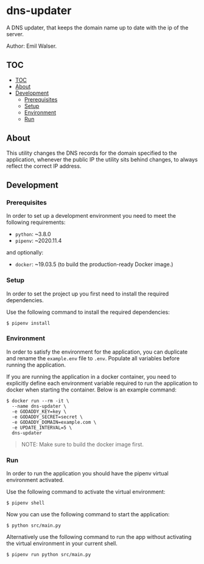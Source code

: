 # dns-updater

A DNS updater, that keeps the domain name up to date with the ip of the server.

Author: Emil Walser.

## TOC

- [TOC](#TOC)
- [About](#About)
- [Development](#Development)
  - [Prerequisites](#Prerequisites)
  - [Setup](#Setup)
  - [Environment](#Environment)
  - [Run](#Run)

## About

This utility changes the DNS records for the domain specified to the
application, whenever the public IP the utility sits behind changes, to always
reflect the correct IP address.

## Development

### Prerequisites

In order to set up a development environment you need to meet the
following requirements:

- `python`: ~3.8.0
- `pipenv`: ~2020.11.4

and optionally:

- `docker`: ~19.03.5 (to build the production-ready Docker image.)

### Setup

In order to set the project up you first need to install the required
dependencies.

Use the following command to install the required dependencies:

```
$ pipenv install
```

### Environment

In order to satisfy the environment for the application, you can
duplicate and rename the `example.env` file to `.env`.
Populate all variables before running the application.

If you are running the application in a docker container, you need to explicitly
define each environment variable required to run the application to docker
when starting the container. Below is an example command:

```
$ docker run --rm -it \
  --name dns-updater \
  -e GODADDY_KEY=key \
  -e GODADDY_SECRET=secret \
  -e GODADDY_DOMAIN=example.com \
  -e UPDATE_INTERVAL=5 \
  dns-updater
```

> NOTE: Make sure to build the docker image first.

### Run

In order to run the application you should have the pipenv virtual
environment activated.

Use the following command to activate the virtual environment:

```
$ pipenv shell
```

Now you can use the following command to start the application:

```
$ python src/main.py
```

Alternatively use the following command to run the app without activating
the virtual environment in your current shell.

```
$ pipenv run python src/main.py
```
